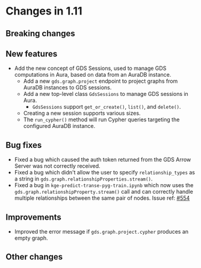 # Changes in 1.11


## Breaking changes


## New features

* Add the new concept of GDS Sessions, used to manage GDS computations in Aura, based on data from an AuraDB instance.
  * Add a new `gds.graph.project` endpoint to project graphs from AuraDB instances to GDS sessions.
  * Add a new top-level class `GdsSessions` to manage GDS sessions in Aura.
    * `GdsSessions` support `get_or_create()`, `list()`, and `delete()`.
  * Creating a new session supports various sizes.
  * The `run_cypher()` method will run Cypher queries targeting the configured AuraDB instance.


## Bug fixes

* Fixed a bug which caused the auth token returned from the GDS Arrow Server was not correctly received.
* Fixed a bug which didn't allow the user to specify `relationship_types` as a string in `gds.graph.relationshipProperties.stream()`.
* Fixed a bug in `kge-predict-transe-pyg-train.ipynb` which now uses the `gds.graph.relationshipProperty.stream()` call and can correctly handle multiple relationships between the same pair of nodes. Issue ref: [#554](https://github.com/neo4j/graph-data-science-client/issues/554)

## Improvements

* Improved the error message if `gds.graph.project.cypher` produces an empty graph.


## Other changes
